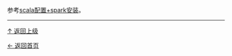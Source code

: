 

参考[scala配置+spark安装](https://www.zybuluo.com/rg070836rg/note/153105)。

----
[↑ 返回上级](https://github.com/asin929/linux-software/blob/master/Big-Data/Big-Data.md)

[← 返回首页](https://github.com/asin929/linux-software)
